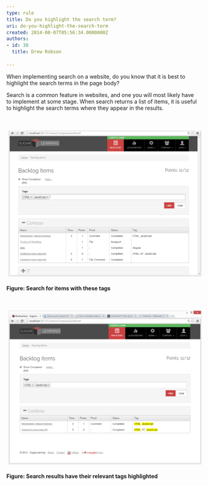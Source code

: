 ```yaml
---
type: rule
title: Do you highlight the search term?
uri: do-you-highlight-the-search-term
created: 2014-08-07T05:56:34.0000000Z
authors:
- id: 38
  title: Drew Robson

---
```




<span class='intro'> <p>When implementing search on a website, do you know that it is best to highlight the search terms in the page body?</p> </span>

<p>​Search is a common feature in websites, and one you will most likely have to implement at some stage. When search returns a list of items, it is useful to highlight the search terms where they appear in the results.</p><p><br></p><p><img src="./2014-08-07_15-48-11-before-compressor.png" alt="2014-08-07_15-48-11-before-compressor.png" style="margin&#58;5px;width&#58;650px;" /><br></p><p><strong>Figure&#58; Search for items with these tags</strong></p><p><br></p><p><img src="./2014-08-07_15-47-15-after-compressor.png" alt="2014-08-07_15-47-15-after-compressor.png" style="margin&#58;5px;width&#58;650px;" /><br></p><p><strong>Figure&#58; Search results have their relevant tags highlighted</strong></p>


